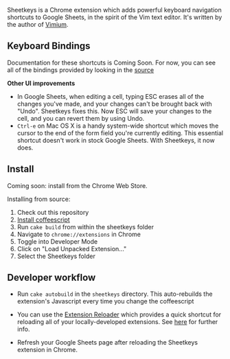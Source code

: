 Sheetkeys is a Chrome extension which adds powerful keyboard navigation shortcuts to Google Sheets, in the
spirit of the Vim text editor. It's written by the author of [Vimium](https://github.com/philc/vimium).

## Keyboard Bindings

Documentation for these shortcuts is Coming Soon. For now, you can see all of the bindings provided by looking
in the [source](https://github.com/philc/sheetkeys/blob/master/content_scripts/main.coffee)

**Other UI improvements**

* In Google Sheets, when editing a cell, typing ESC erases all of the changes you've made, and your changes
  can't be brought back with "Undo". Sheetkeys fixes this. Now ESC will save your changes to the cell, and you
  can revert them by using Undo.
* `Ctrl-e` on Mac OS X is a handy system-wide shortcut which moves the cursor to the end of the form field
  you're currently editing. This essential shortcut doesn't work in stock Google Sheets. With Sheetkeys, it
  now does.

## Install

Coming soon: install from the Chrome Web Store.

Installing from source:

1. Check out this repository
2. [Install coffeescript](http://coffeescript.org/#installation)
3. Run `cake build` from within the sheetkeys folder
4. Navigate to `chrome://extensions` in Chrome
5. Toggle into Developer Mode
6. Click on "Load Unpacked Extension..."
7. Select the Sheetkeys folder

## Developer workflow

* Run `cake autobuild` in the `sheetkeys` directory. This auto-rebuilds the extension's Javascript every time
you change the coffeescript

* You can use the
  [Extension Reloader](https://chrome.google.com/webstore/detail/extensions-reloader/fimgfedafeadlieiabdeeaodndnlbhid)
  which provides a quick shortcut for reloading all of your locally-developed extensions. See
  [here](http://stackoverflow.com/a/12767200/46237) for further info.
* Refresh your Google Sheets page after reloading the Sheetkeys extension in Chrome.
